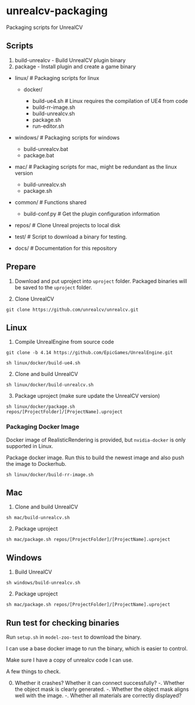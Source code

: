 # unrealcv-packaging

Packaging scripts for UnrealCV

## Scripts

1. build-unrealcv - Build UnrealCV plugin binary
2. package - Install plugin and create a game binary


- linux/                # Packaging scripts for linux

    - docker/

        - build-ue4.sh      # Linux requires the compilation of UE4 from code
        - build-rr-image.sh
        - build-unrealcv.sh
        - package.sh
        - run-editor.sh

- windows/              # Packaging scripts for windows

    - build-unrealcv.bat
    - package.bat

- mac/                  # Packaging scripts for mac, might be redundant as the linux version

    - build-unrealcv.sh
    - package.sh

- common/               # Functions shared

    - build-conf.py       # Get the plugin configuration information

- repos/                # Clone Unreal projects to local disk

- test/                 # Script to download a binary for testing.

- docs/                 # Documentation for this repository


## Prepare

1. Download and put uproject into `uproject` folder. Packaged binaries will be saved to the `uproject` folder.

2. Clone UnrealCV

`git clone https://github.com/unrealcv/unrealcv.git`


## Linux

1. Compile UnrealEngine from source code

  `git clone -b 4.14 https://github.com/EpicGames/UnrealEngine.git`

  `sh linux/docker/build-ue4.sh`

2. Clone and build UnrealCV

  `sh linux/docker/build-unrealcv.sh`

3. Package uproject (make sure update the UnrealCV version)

  `sh linux/docker/package.sh repos/[ProjectFolder]/[ProjectName].uproject`

### Packaging Docker Image

Docker image of RealisticRendering is provided, but `nvidia-docker` is only supported in Linux.

Package docker image. Run this to build the newest image and also push the image to Dockerhub.

`sh linux/docker/build-rr-image.sh`

## Mac

1. Clone and build UnrealCV

  `sh mac/build-unrealcv.sh`

2. Package uproject

  `sh mac/package.sh repos/[ProjectFolder]/[ProjectName].uproject`

## Windows

1. Build UnrealCV

  `sh windows/build-unrealcv.sh`

2. Package uproject

  `sh mac/package.sh repos/[ProjectFolder]/[ProjectName].uproject`


## Run test for checking binaries

Run `setup.sh` in `model-zoo-test` to download the binary.

I can use a base docker image to run the binary, which is easier to control.

Make sure I have a copy of unrealcv code I can use.

A few things to check.

0. Whether it crashes? Whether it can connect successfully?
-. Whether the object mask is clearly generated.
-. Whether the object mask aligns well with the image.
-. Whether all materials are correctly displayed?
